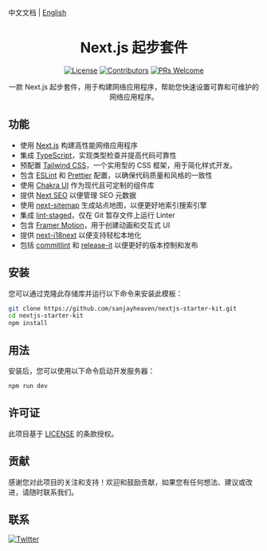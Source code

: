 中文文档 | [English](./README.md)

<div align="center">
  <h1>Next.js 起步套件</h1>

[![License](https://img.shields.io/github/license/sanjayheaven/nextjs-starter-kit.svg)](https://github.com/sanjayheaven/nextjs-starter-kit/blob/main/LICENSE)
[![Contributors](https://img.shields.io/github/contributors/sanjayheaven/nextjs-starter-kit.svg)](https://github.com/sanjayheaven/nextjs-starter-kit/graphs/contributors)
[![PRs Welcome](https://img.shields.io/badge/PRs-welcome-brightgreen.svg)](https://github.com/sanjayheaven/nextjs-starter-kit/pulls)

一款 Next.js 起步套件，用于构建网络应用程序，帮助您快速设置可靠和可维护的网络应用程序。

</div>

## 功能

- 使用 [Next.js](https://nextjs.org/) 构建高性能网络应用程序
- 集成 [TypeScript](https://www.typescriptlang.org/)，实现类型检查并提高代码可靠性
- 预配置 [Tailwind CSS](https://tailwindcss.com/)，一个实用型的 CSS 框架，用于简化样式开发。
- 包含 [ESLint](https://eslint.org/) 和 [Prettier](https://prettier.io/) 配置，以确保代码质量和风格的一致性
- 使用 [Chakra UI](https://chakra-ui.com/) 作为现代且可定制的组件库
- 提供 [Next SEO](https://github.com/garmeeh/next-seo) 以便管理 SEO 元数据
- 使用 [next-sitemap](https://github.com/iamvishnusankar/next-sitemap) 生成站点地图，以便更好地索引搜索引擎
- 集成 [lint-staged](https://github.com/okonet/lint-staged)，仅在 Git 暂存文件上运行 Linter
- 包含 [Framer Motion](https://www.framer.com/motion/)，用于创建动画和交互式 UI
- 提供 [next-i18next](https://github.com/isaachinman/next-i18next) 以便支持轻松本地化
- 包括 [commitlint](https://commitlint.js.org/#/) 和 [release-it](https://github.com/release-it/release-it) 以便更好的版本控制和发布

## 安装

您可以通过克隆此存储库并运行以下命令来安装此模板：

```sh
git clone https://github.com/sanjayheaven/nextjs-starter-kit.git
cd nextjs-starter-kit
npm install


```

## 用法

安装后，您可以使用以下命令启动开发服务器：

```sh
npm run dev
```

## 许可证

此项目基于 [LICENSE](./LICENSE) 的条款授权。

## 贡献

感谢您对此项目的关注和支持！欢迎和鼓励贡献，如果您有任何想法、建议或改进，请随时联系我们。

## 联系

[![Twitter](https://img.shields.io/twitter/follow/hdxsanjay?style=social)](https://twitter.com/hdxsanjay)
